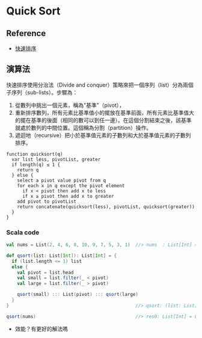 # Quick Sort

## Reference
- [快速排序](https://zh.wikipedia.org/wiki/%E5%BF%AB%E9%80%9F%E6%8E%92%E5%BA%8F)

## 演算法
快速排序使用分治法（Divide and conquer）策略來把一個序列（list）分為兩個子序列（sub-lists）。步驟為：

1. 從數列中挑出一個元素，稱為"基準"（pivot），
2. 重新排序數列，所有元素比基準值小的擺放在基準前面，所有元素比基準值大的擺在基準的後面（相同的數可以到任一邊）。在這個分割結束之後，該基準就處於數列的中間位置。這個稱為分割（partition）操作。
3. 遞迴地（recursive）把小於基準值元素的子數列和大於基準值元素的子數列排序。

```
function quicksort(q)
  var list less, pivotList, greater
  if length(q) ≤ 1 {
    return q
  } else {
    select a pivot value pivot from q
    for each x in q except the pivot element
      if x < pivot then add x to less
      if x ≥ pivot then add x to greater
    add pivot to pivotList
    return concatenate(quicksort(less), pivotList, quicksort(greater))
  }
}
```

### Scala code
```scala
val nums = List(2, 4, 6, 8, 10, 9, 7, 5, 3, 1)  //> nums  : List[Int] = List(2, 4, 6, 8, 10, 9, 7, 5, 3, 1)

def qsort(list: List[Int]): List[Int] = {
  if (list.length <= 1) list
  else {
    val pivot = list.head
    val small = list.filter(_ < pivot)
    val large = list.filter(_ > pivot)

    qsort(small) ::: List(pivot) ::: qsort(large)
  }
}                                               //> qsort: (list: List[Int])List[Int]

qsort(nums)                                     //> res0: List[Int] = List(1, 2, 3, 4, 5, 6, 7, 8, 9, 10)
```
- 效能？有更好的解法嗎

